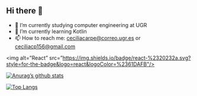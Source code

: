 ## Hi there 👋

<!--
**ceciliacarpe/ceciliacarpe** is a ✨ _special_ ✨ repository because its `README.md` (this file) appears on your GitHub profile.

Here are some ideas to get you started:

- 🔭 I’m currently working on ...
- 🌱 I’m currently learning ...
- 👯 I’m looking to collaborate on ...
- 🤔 I’m looking for help with ...
- 💬 Ask me about ...
- 📫 How to reach me: ceciliacarpe@correo.ugr.es or ceciliacp156@gmail.com
- 😄 Pronouns: ...
- ⚡ Fun fact: ...
-->

- 🔭 I’m currently studying computer engineering at UGR
- 🌱 I’m currently learning Kotlin
- 📫 How to reach me: ceciliacarpe@correo.ugr.es or ceciliacp156@gmail.com

<img alt=”React” src=”https://img.shields.io/badge/react-%2320232a.svg?style=for-the-badge&logo=react&logoColor=%2361DAFB"/>

[![Anurag’s github stats](https://github-readme-stats.vercel.app/api?username=ceciliacarpe)](https://github.com/ceciliacarpe)

[![Top Langs](https://github-readme-stats.vercel.app/api/top-langs/?username=ceciliacarpe&layout=compact)](https://github.com/yushi1007)

